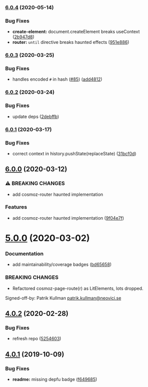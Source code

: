 ### [6.0.4](https://github.com/neovici/cosmoz-page-router/compare/v6.0.3...v6.0.4) (2020-05-14)


### Bug Fixes

* **create-element:** document.createElement breaks useContext ([2b947d8](https://github.com/neovici/cosmoz-page-router/commit/2b947d8c5ea8fa9dfa3cbaaea328b500c620103e))
* **router:** `until` directive breaks haunted effects ([951e886](https://github.com/neovici/cosmoz-page-router/commit/951e8868c94ef02183ce29b5d4feeb6bce2c1dfe))

### [6.0.3](https://github.com/neovici/cosmoz-page-router/compare/v6.0.2...v6.0.3) (2020-03-25)


### Bug Fixes

* handles encoded `#` in hash ([#85](https://github.com/neovici/cosmoz-page-router/issues/85)) ([add4812](https://github.com/neovici/cosmoz-page-router/commit/add48121c64228f73db03b177960c474772225c7))

### [6.0.2](https://github.com/neovici/cosmoz-page-router/compare/v6.0.1...v6.0.2) (2020-03-24)


### Bug Fixes

* update deps ([2debffb](https://github.com/neovici/cosmoz-page-router/commit/2debffb73ea02a54bee3c8618ce763505b8e1e30))

### [6.0.1](https://github.com/neovici/cosmoz-page-router/compare/v6.0.0...v6.0.1) (2020-03-17)


### Bug Fixes

* correct context in history.pushState(replaceState) ([31bcf0d](https://github.com/neovici/cosmoz-page-router/commit/31bcf0dc54de22f5d39a8343684aee507b15a0ac))

## [6.0.0](https://github.com/neovici/cosmoz-page-router/compare/v5.0.0...v6.0.0) (2020-03-12)


### ⚠ BREAKING CHANGES

* add cosmoz-router haunted implementation

### Features

* add cosmoz-router haunted implementation ([9f04e7f](https://github.com/neovici/cosmoz-page-router/commit/9f04e7f4fbb851417e2998986703f5309e680aa4))

# [5.0.0](https://github.com/neovici/cosmoz-page-router/compare/v4.0.2...v5.0.0) (2020-03-02)


### Documentation

* add maintainability/coverage badges ([bd65658](https://github.com/neovici/cosmoz-page-router/commit/bd656580cae7dc6ad0134051f24c7184707e1d8e))


### BREAKING CHANGES

* Refactored cosmoz-page-route(r) as LitElements, lots dropped.

Signed-off-by: Patrik Kullman <patrik.kullman@neovici.se>

## [4.0.2](https://github.com/neovici/cosmoz-page-router/compare/v4.0.1...v4.0.2) (2020-02-28)


### Bug Fixes

* refresh repo ([5254603](https://github.com/neovici/cosmoz-page-router/commit/52546031a503abc60092228cbb505c3d64d79a6c))

## [4.0.1](https://github.com/neovici/cosmoz-page-router/compare/v4.0.0...v4.0.1) (2019-10-09)


### Bug Fixes

* **readme:** missing depfu badge ([f649685](https://github.com/neovici/cosmoz-page-router/commit/f649685))

